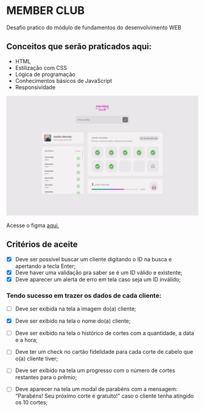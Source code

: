 # MEMBER CLUB

Desafio pratico do módulo de fundamentos do desenvolvimento WEB

## Conceitos que serão praticados aqui:
- HTML
- Estilização com CSS
- Lógica de programação
- Conhecimentos básicos de JavaScript
- Responsividade


<img src="./docs/project-banner.png" alt="Descrição da imagem" />

Acesse o figma [aqui.](https://www.figma.com/design/3ooLHBlY4RTv1XEluv4XXE/Cart%C3%A3o-fidelidade--Community---Copy-?node-id=3-376&p=f&t=1xcVuwt470Dtl5sv-0)

## Critérios de aceite

- [x] Deve ser possível buscar um cliente digitando o ID na busca e apertando a tecla Enter;
- [x] Deve haver uma validação pra saber se é um ID válido e existente;
- [x] Deve aparecer um alerta de erro em tela caso seja um ID inválido;

### Tendo sucesso em trazer os dados de cada cliente:

- [ ] Deve ser exibida na tela a imagem do(a) cliente;
- [x] Deve ser exibido na tela o nome do(a) cliente;
- [ ] Deve ser exibido na tela o histórico de cortes com a quantidade, a data e a hora;
- [ ] Deve ter um check no cartão fidelidade para cada corte de cabelo que o(a) cliente tiver;
- [ ] Deve ser exibido na tela um progresso com o número de cortes restantes para o prêmio;
- [ ] Deve aparecer na tela um modal de parabéns com a mensagem: “Parabéns! Seu próximo corte é gratuito!” caso o cliente tenha atingido os 10 cortes;


